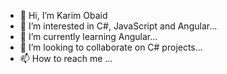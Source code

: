 - 👋 Hi, I’m Karim Obaid
- 👀 I’m interested in C#, JavaScript and Angular...
- 🌱 I’m currently learning Angular...
- 💞️ I’m looking to collaborate on C# projects...
- 📫 How to reach me ...

<!---
karimo3/karimo3 is a ✨ special ✨ repository because its `README.md` (this file) appears on your GitHub profile.
You can click the Preview link to take a look at your changes.
--->
